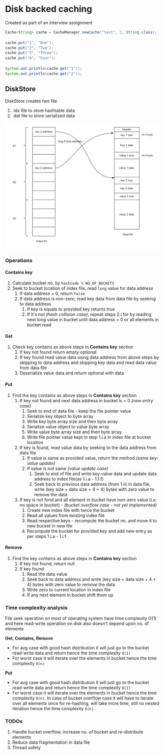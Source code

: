 
# Disk backed caching


Created as part of an interview assignment

```java
Cache<String> cache = CacheManager.newCache("test", 3, String.class);

cache.put("1", "One");
cache.put("2", "Two");
cache.put("3", "Three");
cache.put("4", "Four");

System.out.println(cache.get("1")); 
System.out.println(cache.get("2")); 
```


## DiskStore

DiskStore creates two file
1. .idx file to store hashtable data
2. .dat file to store serialized data 

![DiskDtore.png](DiskDtore.png)

### Operations 

#### Contains key

1. Calculate bucket no. by `hashcode % NO_OF_BUCKETS`
2. Seek to bucket location of index file, read `long` value for data address
   1. If data address = 0, return `false`
   2. If data address is non-zero, read key data from data file by seeking to data address
      1. If key is equals to provided key returns true
      2. If it's not _(hash collision case)_, repeat steps 2.i for by reading next long value in bucket until data address = 0 or all elements in bucket read  

#### Get

1. Check key contains as above steps in **Contains key** section
   1. If key not found return empty optional
   2. If key found read value data using data address from above steps by skipping to data address and skipping key data and read data value from data file
   3. Deserialize value data and return optional with data

#### Put

1. Find the key contains as above steps in **Contains key** section
   1. If key not found and next data address in bucket is = 0  _(new entry case)_
      1. Seek to end of data file - keep the file pointer value 
      2. Serialize key object to byte array
      3. Write key byte array size and then byte array 
      4. Serialize value object to value byte array
      5. Write value byte array size and then byte array
      6. Write file pointer value kept in step 1.i.a in index file at bucket location
   2. If key is found, read value data by seeking to the data address from data file
      1. If value is same as provided value, return the method _(same key-value update)_
      2. If value is not same _(value update case)_
         1. Seek to end of file and write key-value data and update data address to index file(as 1.i.a - 1.1.f)
         2. Seek back to previous data address (from 1.ii) in data file, write (key size + data size + 4 + 4) bytes with zero value to remove the data
   3. If key is not fond and all element in bucket have non-zero value (i.e. no space in bucket) - _(bucket overflow case - not yet implemented)_ 
      1. Create new index file with twice the bucket
      2. Read all values from existing index file
      3. Read respective keys - recompute the bucket no. and move it to new bucket in new file 
      4. Recompute the bucket for provided key and add new entry as per steps 1.i.a - 1.i.f

#### Remove

1. Find the key contains as above steps in **Contains key** section
   1. If key not found, return null
   2. If key found 
      1. Read the data value 
      2. Seek back to data address and write (key size + data size + 4 + 4) bytes with zero value to remove the data
      3. Write zero to current location in index file
      4. If any next element in bucket shift them up

### Time complexity analysis

File seek operation on most of operating system have time complexity O(1) and here read-write operation on disk also doesn't depend upon no. of elements

**Get, Contains, Remove**

* For avg case with good hash distribution it will just go to the bucket read-write data and return hence the time complexity `O(1)`
* For worst case it will iterate over the elements in bucket hence the time complexity `O(n)` 

**Put**

* For avg case with good hash distribution it will just go to the bucket read-write data and return hence the time complexity `O(1)`
* For worst case it will iterate over the elements in bucket hence the time complexity `O(n)`.
In case of bucket overflow case it will have to iterate over all elements once for re-hashing, will take more time, still no nested iteration hence the time complexity `O(n)`



### TODOs

1. Handle bucket overflow, increase no. of bucket and re-distribute elements 
2. Reduce data fragmentation in data file 
3. Thread safety 

